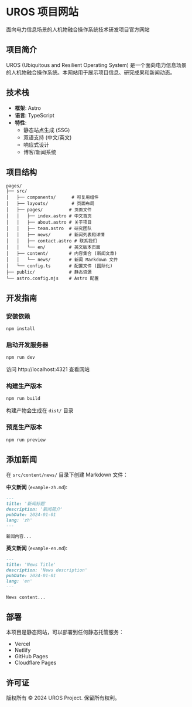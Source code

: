 # UROS 项目网站

面向电力信息场景的人机物融合操作系统技术研发项目官方网站

## 项目简介

UROS (Ubiquitous and Resilient Operating System) 是一个面向电力信息场景的人机物融合操作系统。本网站用于展示项目信息、研究成果和新闻动态。

## 技术栈

- **框架**: Astro
- **语言**: TypeScript
- **特性**: 
  - 静态站点生成 (SSG)
  - 双语支持 (中文/英文)
  - 响应式设计
  - 博客/新闻系统

## 项目结构

```
pages/
├── src/
│   ├── components/      # 可复用组件
│   ├── layouts/         # 页面布局
│   ├── pages/          # 页面文件
│   │   ├── index.astro # 中文首页
│   │   ├── about.astro # 关于项目
│   │   ├── team.astro  # 研究团队
│   │   ├── news/       # 新闻列表和详情
│   │   ├── contact.astro # 联系我们
│   │   └── en/         # 英文版本页面
│   ├── content/        # 内容集合 (新闻文章)
│   │   └── news/       # 新闻 Markdown 文件
│   └── config.ts       # 配置文件 (国际化)
├── public/             # 静态资源
└── astro.config.mjs    # Astro 配置
```

## 开发指南

### 安装依赖

```bash
npm install
```

### 启动开发服务器

```bash
npm run dev
```

访问 http://localhost:4321 查看网站

### 构建生产版本

```bash
npm run build
```

构建产物会生成在 `dist/` 目录

### 预览生产版本

```bash
npm run preview
```

## 添加新闻

在 `src/content/news/` 目录下创建 Markdown 文件：

**中文新闻** (`example-zh.md`):
```markdown
---
title: '新闻标题'
description: '新闻简介'
pubDate: 2024-01-01
lang: 'zh'
---

新闻内容...
```

**英文新闻** (`example-en.md`):
```markdown
---
title: 'News Title'
description: 'News description'
pubDate: 2024-01-01
lang: 'en'
---

News content...
```

## 部署

本项目是静态网站，可以部署到任何静态托管服务：

- Vercel
- Netlify
- GitHub Pages
- Cloudflare Pages

## 许可证

版权所有 © 2024 UROS Project. 保留所有权利。
